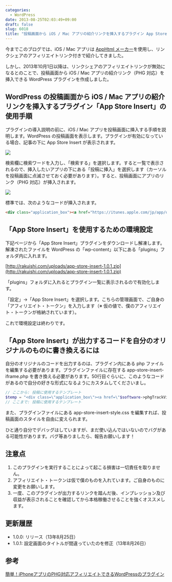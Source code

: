 ```yaml
---
categories:
  - WordPress
date: 2013-08-25T02:03:49+09:00
draft: false
slug: 6018
title: "投稿画面から iOS / Mac アプリの紹介リンクを挿入するプラグイン App Store Insert を作りました（PHG 対応）"
---
```


今までこのブログでは、iOS / Mac アプリは [AppHtml メーカー](http://dl.dropboxusercontent.com/u/2271551/javascript/apphtmlmk.html)を使用し、リンクシェアのアフィリエイトリンク付きで紹介してきました。

しかし、2013年10月1日以降は、リンクシェアのアフィリエイトリンクが無効になるとのことで、投稿画面から iOS / Mac アプリの紹介リンク（PHG 対応）を挿入できる WordPress プラグインを作成しました。

## WordPress の投稿画面から iOS / Mac アプリの紹介リンクを挿入するプラグイン「App Store Insert」の使用手順

プラグインの導入説明の前に、iOS / Mac アプリを投稿画面に挿入する手順を説明します。WordPress の投稿画面を表示します。プラグインが有効になっている場合、記事の下に App Store Insert が表示されます。

![](/images/2013/08/app-store-insert-1.png)

検索欄に検索ワードを入力し、「検索する」を選択します。すると一覧で表示されるので、挿入したいアプリの下にある「投稿に挿入」を選択します（カーソルを投稿画面に点滅させておく必要があります）。すると、投稿画面にアプリのリンク（PHG 対応）が挿入されます。

![](/images/2013/08/app-store-insert-2.png)

標準では、次のようなコードが挿入されます。

```html
<div class="application_box"><a href="https://itunes.apple.com/jp/app/ofurain-you-bian-fan-hao-jian/id578073498?mt=8&uo=4&at=11l3RT" target="itunes_store"><img src="http://a1032.phobos.apple.com/us/r1000/108/Purple/v4/d7/86/6a/d7866a7e-2706-c78c-2aec-e5ac2c36c457/mzl.ioreumsv.100x100-75.png"></a><a href="https://itunes.apple.com/jp/app/ofurain-you-bian-fan-hao-jian/id578073498?mt=8&uo=4&at=11l3RT" target="itunes_store"><strong>オフライン郵便番号検索の決定版！ -  郵便番号検索くん</strong></a><br>カテゴリ: 辞書／辞典／その他<br />現在の価格: 無料</div>
```

## 「App Store Insert」を使用するための環境設定

下記ページから「App Store Insert」プラグインをダウンロードし解凍します。解凍されたファイルを WordPress の「wp-content」以下にある「plugins」フォルダ内に入れます。

[http://rakuishi.com/uploads/app-store-insert-1.0.1.zip](http://rakuishi.com/uploads/app-store-insert-1.0.1.zip)

「plugins」フォルダに入れるとプラグイン一覧に表示されるので有効化します。

「設定」→「App Store Insert」を選択します。こちらの管理画面で、ご自身の「アフィリエイト・トークン」を入力します（※ 仮の値で、僕のアフィリエイト・トークンが格納されています）。

これで環境設定は終わりです。

## 「App Store Insert」が出力するコードを自分のオリジナルのものに書き換えるには

自分のオリジナルのコードを出力するのは、プラグイン内にある php ファイルを編集する必要があります。プラグインファイルに存在する app-store-insert-iframe.php を書き換える必要があります。50行目ぐらいに、このようなコードがあるので自分の好きな形式になるようにカスタムしてくださいまし。

```php
// ここから: 投稿に使用するテンプレート
$temp = "<div class=\"application_box\"><a href=\"$software->phgTrackViewUrl\" target=\"itunes_store\"><img src=\"$software->artworkUrl\"></a><a href=\"$software->phgTrackViewUrl\" target=\"itunes_store\"><strong>$software->trackName</strong></a><br>カテゴリ: $software->genre<br />現在の価格: $software->price</div>";
// ここまで: 投稿に使用するテンプレート
```

また、プラグインファイルにある app-store-insert-style.css を編集すれば、投稿画面のスタイルを自由に変えられます。

ひと通り自分でデバッグはしていますが、まだ使い込んではいないのでバグがある可能性があります。バグ等ありましたら、報告お願いします！

## 注意点

1. このプラグインを実行することによって起こる損害は一切責任を取りません。
1. アフィリエイト・トークンは仮で僕のものを入れています。ご自身のものに変更をお願いします。
1. 一度、このプラグインが出力するリンクを踏んだ後、インプレッション及び収益が表示されることを確認してから本格稼働させることを強くオススメします。

## 更新履歴

* 1.0.0: リリース（13年8月25日）
* 1.0.1: 設定画面のタイトルが間違っていたのを修正（13年8月26日）

## 参考

[簡単！iPhoneアプリのPHG対応アフィリエイトできるWordPressのプラグイン](http://rentalhomepage.com/phg/)
